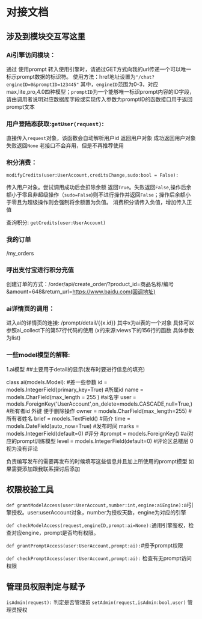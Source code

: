 # 对接文档
## 涉及到模块交互写这里
### Ai引擎访问模块：
通过 使用prompt 转入使用引擎时，请通过GET方式向我的url传递一个可以唯一标示prompt数据的标识符。
使用方法：href地址设置为`"/chat?engineID=0&promptID=123445"`
其中，`engineID`范围为0-3，对应max,lite,pro,4.0四种模型；`promptID`为一个能够唯一标识prompt内容的ID字段，请由调用者说明对应数据库字段或实现传入参数为promptID的函数接口用于返回prompt文本

### 用户登陆态获取:`getUser(request)`:
直接传入`request`对象，该函数会自动解析用户id 返回用户对象
成功返回用户对象
失败返回`None`
老接口不会弃用，但是不再推荐使用

### 积分消费：
  `modifyCredits(user:UserAccount,creditsChange,sudo:bool = False):`

传入用户对象。尝试调用成功后会扣除余额 返回`True`。失败返回`False`,操作后余额小于零且非超级操作（`sudo=False`)则不进行操作并返回`False`；操作后余额小于零且为超级操作则会强制将余额置为负值。
消费积分请传入负值，增加传入正值

查询积分: `getCredits(user:UserAccount)`

### 我的订单
  /my_orders

### 呼出支付宝进行积分充值
创建订单的方式：/order/api/create_order/?product_id=商品名称/编号&amount=648&return_url=https://www.baidu.com(回调地址)

### ai详情页的调用：

进入ai的详情页的连接: /prompt/detail/{{x.id}}  其中x为ai表的一个对象 
具体可以参照ai_collect下的第57行代码的使用  (x的来源:views下的156行的函数 具体参数为list)

### 一些model模型的解释:

1.ai模型 ##主要用于detail的显示(发布时要进行信息的填充)

class ai(models.Model):  #差一些参数
    id = models.IntegerField(primary_key=True)  #所属id
    name = models.CharField(max_length = 255 )  #ai名字
    user = models.ForeignKey('UserAccount',on_delete=models.CASCADE,null=True,)  #所有者id 外键 便于删除操作 
    owner = models.CharField(max_length=255)  #所有者姓名
    brief = models.TextField()  #简介
    time = models.DateField(auto_now=True)  #发布时间
    marks = models.IntegerField(default=0) #评分
    #prompt = models.ForeignKey()   #ai对应的prompt训练模型
    level = models.IntegerField(default=0) #评论区总楼层 0视为没有评论

  负责编写发布的需要再发布的时候填写这些信息并且加上所使用的prompt模型 如果需要添加跟我联系探讨后添加

  ## 权限校验工具
`def grantModelAccess(user:UserAccount,number:int,engine:aiEngine):`ai引擎授权。user:userAccount对象，number为授权天数，engine为对应的引擎

`def checkModelAccess(request,engineID,prompt:ai=None):`通用引擎鉴权，检查对应engine，prompt是否均有权限。

`def grantPromptAccess(user:UserAccount,prompt:ai):`#授予prompt权限

`def checkPromptAccess(user:UserAccount,prompt:ai):` 检查有无prompt访问权限

## 管理员权限判定与赋予
`isAdmin(request):` 判定是否管理员
`setAdmin(request,isAdmin:bool,user)` 管理员授权
